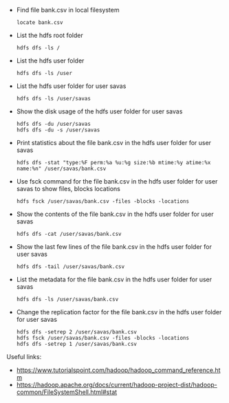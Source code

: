 

- Find file bank.csv in local filesystem
    
    ```
    locate bank.csv
    ```

- List the hdfs root folder
    ```
    hdfs dfs -ls /
    ```

- List the hdfs user folder
    ```
    hdfs dfs -ls /user
    ```

- List the hdfs user folder for user savas
    ```
    hdfs dfs -ls /user/savas
    ```

- Show the disk usage of the hdfs user folder for user savas
    ```
    hdfs dfs -du /user/savas
    hdfs dfs -du -s /user/savas
    ```

- Print statistics about the file bank.csv in the hdfs user folder for user savas
    ```
    hdfs dfs -stat "type:%F perm:%a %u:%g size:%b mtime:%y atime:%x name:%n" /user/savas/bank.csv
    ```

- Use fsck command for the file bank.csv in the hdfs user folder for user savas to show files, blocks locations
    ```
    hdfs fsck /user/savas/bank.csv -files -blocks -locations
    ```

- Show the contents of the file bank.csv in the hdfs user folder for user savas
    ```
    hdfs dfs -cat /user/savas/bank.csv
    ```

- Show the last few lines of the file bank.csv in the hdfs user folder for user savas
    ```
    hdfs dfs -tail /user/savas/bank.csv
    ```

- List the metadata for the file bank.csv in the hdfs user folder for user savas
    ```
    hdfs dfs -ls /user/savas/bank.csv
    ```

- Change the replication factor for the file bank.csv in the hdfs user folder for user savas
    ```
    hdfs dfs -setrep 2 /user/savas/bank.csv
    hdfs fsck /user/savas/bank.csv -files -blocks -locations
    hdfs dfs -setrep 1 /user/savas/bank.csv
    ```

Useful links: 
- https://www.tutorialspoint.com/hadoop/hadoop_command_reference.htm
- https://hadoop.apache.org/docs/current/hadoop-project-dist/hadoop-common/FileSystemShell.html#stat